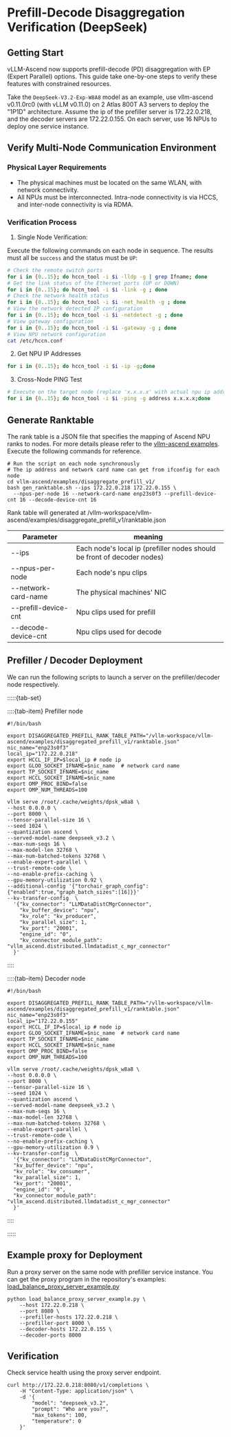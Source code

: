 # Prefill-Decode Disaggregation Verification (DeepSeek)

## Getting Start

vLLM-Ascend now supports prefill-decode (PD) disaggregation with EP (Expert Parallel) options. This guide take one-by-one steps to verify these features with constrained resources.

Take the `DeepSeek-V3.2-Exp-W8A8` model as an example, use vllm-ascend v0.11.0rc0 (with vLLM v0.11.0) on 2 Atlas 800T A3 servers to deploy the "1P1D" architecture. Assume the ip of the prefiller server is 172.22.0.218, and the decoder servers are 172.22.0.155. On each server, use 16 NPUs to deploy one service instance.

## Verify Multi-Node Communication Environment

### Physical Layer Requirements

- The physical machines must be located on the same WLAN, with network connectivity.
- All NPUs must be interconnected. Intra-node connectivity is via HCCS, and inter-node connectivity is via RDMA.

### Verification Process

1. Single Node Verification:

Execute the following commands on each node in sequence. The results must all be `success` and the status must be `UP`:

```bash
# Check the remote switch ports
for i in {0..15}; do hccn_tool -i $i -lldp -g | grep Ifname; done
# Get the link status of the Ethernet ports (UP or DOWN)
for i in {0..15}; do hccn_tool -i $i -link -g ; done
# Check the network health status
for i in {0..15}; do hccn_tool -i $i -net_health -g ; done
# View the network detected IP configuration
for i in {0..15}; do hccn_tool -i $i -netdetect -g ; done
# View gateway configuration
for i in {0..15}; do hccn_tool -i $i -gateway -g ; done
# View NPU network configuration
cat /etc/hccn.conf
```

2. Get NPU IP Addresses

```bash
for i in {0..15}; do hccn_tool -i $i -ip -g;done
```

3. Cross-Node PING Test

```bash
# Execute on the target node (replace 'x.x.x.x' with actual npu ip address)
for i in {0..15}; do hccn_tool -i $i -ping -g address x.x.x.x;done
```

## Generate Ranktable

The rank table is a JSON file that specifies the mapping of Ascend NPU ranks to nodes. For more details please refer to the [vllm-ascend examples](https://github.com/vllm-project/vllm-ascend/blob/main/examples/disaggregated_prefill_v1/README.md). Execute the following commands for reference.

```shell
# Run the script on each node synchronously
# The ip address and network card name can get from ifconfig for each node
cd vllm-ascend/examples/disaggregate_prefill_v1/
bash gen_ranktable.sh --ips 172.22.0.218 172.22.0.155 \
  --npus-per-node 16 --network-card-name enp23s0f3 --prefill-device-cnt 16 --decode-device-cnt 16
```

Rank table will generated at /vllm-workspace/vllm-ascend/examples/disaggregate_prefill_v1/ranktable.json

|Parameter  | meaning |
| --- | --- |
| --ips | Each node's local ip (prefiller nodes should be front of decoder nodes) |
| --npus-per-node | Each node's npu clips  |
| --network-card-name | The physical machines' NIC |
|--prefill-device-cnt  | Npu clips used for prefill |
|--decode-device-cnt |Npu clips used for decode |

## Prefiller / Decoder Deployment

We can run the following scripts to launch a server on the prefiller/decoder node respectively.

:::::{tab-set}

::::{tab-item} Prefiller node

```shell
#!/bin/bash

export DISAGGREGATED_PREFILL_RANK_TABLE_PATH="/vllm-workspace/vllm-ascend/examples/disaggregated_prefill_v1/ranktable.json"
nic_name="enp23s0f3"
local_ip="172.22.0.218"
export HCCL_IF_IP=$local_ip # node ip
export GLOO_SOCKET_IFNAME=$nic_name  # network card name
export TP_SOCKET_IFNAME=$nic_name
export HCCL_SOCKET_IFNAME=$nic_name
export OMP_PROC_BIND=false
export OMP_NUM_THREADS=100

vllm serve /root/.cache/weights/dpsk_w8a8 \
--host 0.0.0.0 \
--port 8000 \
--tensor-parallel-size 16 \
--seed 1024 \
--quantization ascend \
--served-model-name deepseek_v3.2 \
--max-num-seqs 16 \
--max-model-len 32768 \
--max-num-batched-tokens 32768 \
--enable-expert-parallel \
--trust-remote-code \
--no-enable-prefix-caching \
--gpu-memory-utilization 0.92 \
--additional-config '{"torchair_graph_config":{"enabled":true,"graph_batch_sizes":[16]}}'
--kv-transfer-config  \
  '{"kv_connector": "LLMDataDistCMgrConnector",
    "kv_buffer_device": "npu",
    "kv_role": "kv_producer",
    "kv_parallel_size": 1,
    "kv_port": "20001",
    "engine_id": "0",
    "kv_connector_module_path": "vllm_ascend.distributed.llmdatadist_c_mgr_connector"
  }'
```

::::

::::{tab-item} Decoder node

```shell
#!/bin/bash

export DISAGGREGATED_PREFILL_RANK_TABLE_PATH="/vllm-workspace/vllm-ascend/examples/disaggregated_prefill_v1/ranktable.json"
nic_name="enp23s0f3"
local_ip="172.22.0.155"
export HCCL_IF_IP=$local_ip # node ip
export GLOO_SOCKET_IFNAME=$nic_name  # network card name
export TP_SOCKET_IFNAME=$nic_name
export HCCL_SOCKET_IFNAME=$nic_name
export OMP_PROC_BIND=false
export OMP_NUM_THREADS=100

vllm serve /root/.cache/weights/dpsk_w8a8 \
--host 0.0.0.0 \
--port 8000 \
--tensor-parallel-size 16 \
--seed 1024 \
--quantization ascend \
--served-model-name deepseek_v3.2 \
--max-num-seqs 16 \
--max-model-len 32768 \
--max-num-batched-tokens 32768 \
--enable-expert-parallel \
--trust-remote-code \
--no-enable-prefix-caching \
--gpu-memory-utilization 0.9 \
--kv-transfer-config  \
  '{"kv_connector": "LLMDataDistCMgrConnector",
  "kv_buffer_device": "npu",
  "kv_role": "kv_consumer",
  "kv_parallel_size": 1,
  "kv_port": "20001",
  "engine_id": "0",
  "kv_connector_module_path": "vllm_ascend.distributed.llmdatadist_c_mgr_connector"
  }'
```

::::

:::::

## Example proxy for Deployment

Run a proxy server on the same node with prefiller service instance. You can get the proxy program in the repository's examples: [load\_balance\_proxy\_server\_example.py](https://github.com/vllm-project/vllm-ascend/blob/main/examples/disaggregated_prefill_v1/load_balance_proxy_server_example.py)

```shell
python load_balance_proxy_server_example.py \
    --host 172.22.0.218 \
    --port 8080 \
    --prefiller-hosts 172.22.0.218 \
    --prefiller-port 8000 \
    --decoder-hosts 172.22.0.155 \
    --decoder-ports 8000
```

## Verification

Check service health using the proxy server endpoint.

```shell
curl http://172.22.0.218:8080/v1/completions \
    -H "Content-Type: application/json" \
    -d '{
        "model": "deepseek_v3.2",
        "prompt": "Who are you?",
        "max_tokens": 100,
        "temperature": 0
    }'
```
